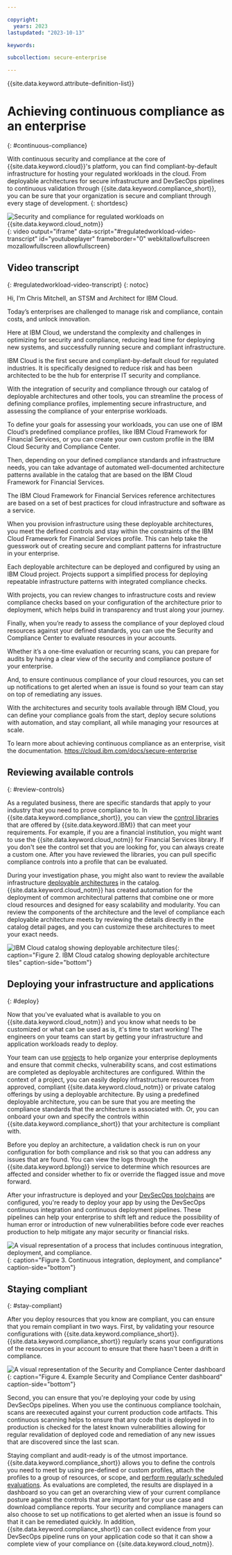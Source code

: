 ```yaml
---

copyright:
  years: 2023
lastupdated: "2023-10-13"

keywords:

subcollection: secure-enterprise

---
```


{{site.data.keyword.attribute-definition-list}}


# Achieving continuous compliance as an enterprise
{: #continuous-compliance}

With continuous security and compliance at the core of {{site.data.keyword.cloud}}'s platform, you can find compliant-by-default infrastructure for hosting your regulated workloads in the cloud. From deployable architectures for secure infrastructure and DevSecOps pipelines to continuous validation through {{site.data.keyword.compliance_short}}, you can be sure that your organization is secure and compliant through every stage of development.
{: shortdesc}

![Security and compliance for regulated workloads on {{site.data.keyword.cloud_notm}}](https://www.youtube.com/embed/v3K5TTcaxOA){: video output="iframe" data-script="#regulatedworkload-video-transcript" id="youtubeplayer" frameborder="0" webkitallowfullscreen mozallowfullscreen allowfullscreen}

## Video transcript
{: #regulatedworkload-video-transcript}
{: notoc}

Hi, I’m Chris Mitchell, an STSM and Architect for IBM Cloud.

Today’s enterprises are challenged to manage risk and compliance, contain costs, and unlock innovation.

Here at IBM Cloud, we understand the complexity and challenges in optimizing for security and compliance, reducing lead time for deploying new systems, and successfully running secure and compliant infrastructure.

IBM Cloud is the first secure and compliant-by-default cloud for regulated industries. It is specifically designed to reduce risk and has been architected to be the hub for enterprise IT security and compliance.

With the integration of security and compliance through our catalog of deployable architectures and other tools, you can streamline the process of defining compliance profiles, implementing secure infrastructure, and assessing the compliance of your enterprise workloads.

To define your goals for assessing your workloads, you can use one of IBM Cloud’s predefined compliance profiles, like IBM Cloud Framework for Financial Services, or you can create your own custom profile in the IBM Cloud Security and Compliance Center.

Then, depending on your defined compliance standards and infrastructure needs, you can take advantage of automated well-documented architecture patterns available in the catalog that are based on the IBM Cloud Framework for Financial Services.

The IBM Cloud Framework for Financial Services reference architectures are based on a set of best practices for cloud infrastructure and software as a service.

When you provision infrastructure using these deployable architectures, you meet the defined controls and stay within the constraints of the IBM Cloud Framework for Financial Services profile. This can help take the guesswork out of creating secure and compliant patterns for infrastructure in your enterprise.

Each deployable architecture can be deployed and configured by using an IBM Cloud project. Projects support a simplified process for deploying repeatable infrastructure patterns with integrated compliance checks.

With projects, you can review changes to infrastructure costs and review compliance checks based on your configuration of the architecture prior to deployment, which helps build in transparency and trust along your journey.

Finally, when you’re ready to assess the compliance of your deployed cloud resources against your defined standards, you can use the Security and Compliance Center to evaluate resources in your accounts.

Whether it’s a one-time evaluation or recurring scans, you can prepare for audits by having a clear view of the security and compliance posture of your enterprise.

And, to ensure continuous compliance of your cloud resources, you can set up notifications to get alerted when an issue is found so your team can stay on top of remediating any issues.

With the architectures and security tools available through IBM Cloud, you can define your compliance goals from the start, deploy secure solutions with automation, and stay compliant, all while managing your resources at scale.

To learn more about achieving continuous compliance as an enterprise, visit the documentation. https://cloud.ibm.com/docs/secure-enterprise

## Reviewing available controls
{: #review-controls}

As a regulated business, there are specific standards that apply to your industry that you need to prove compliance to. In {{site.data.keyword.compliance_short}}, you can view the [control libraries](/docs/security-compliance?topic=security-compliance-key-concepts) that are offered by {{site.data.keyword.IBM}} that can meet your requirements. For example, if you are a financial institution, you might want to use the {{site.data.keyword.cloud_notm}} for Financial Services library. If you don't see the control set that you are looking for, you can always create a custom one. After you have reviewed the libraries, you can pull specific compliance controls into a profile that can be evaluated.

During your investigation phase, you might also want to review the available infrastructure [deployable architectures](/catalog#referencearchitecture) in the catalog. {{site.data.keyword.cloud_notm}} has created automation for the deployment of common architectural patterns that combine one or more cloud resources and designed for easy scalability and modularity. You can review the components of the architecture and the level of compliance each deployable architecture meets by reviewing the details directly in the catalog detail pages, and you can customize these architectures to meet your exact needs.

![IBM Cloud catalog showing deployable architecture tiles](images/catalog.svg){: caption="Figure 2. IBM Cloud catalog showing deployable architecture tiles" caption-side="bottom"}

## Deploying your infrastructure and applications
{: #deploy}

Now that you've evaluated what is available to you on {{site.data.keyword.cloud_notm}} and you know what needs to be customized or what can be used as is, it's time to start working! The engineers on your teams can start by getting your infrastructure and application workloads ready to deploy.

Your team can use [projects](/docs/secure-enterprise?topic=secure-enterprise-config-project) to help organize your enterprise deployments and ensure that commit checks, vulnerability scans, and cost estimations are completed as deployable architectures are configured. Within the context of a project, you can easily deploy infrastructure resources from approved, compliant {{site.data.keyword.cloud_notm}} or private catalog offerings by using a deployable architecture. By using a predefined deployable architecture, you can be sure that you are meeting the compliance standards that the architecture is associated with. Or, you can onboard your own and specify the controls within {{site.data.keyword.compliance_short}} that your architecture is compliant with.

Before you deploy an architecture, a validation check is run on your configuration for both compliance and risk so that you can address any issues that are found. You can view the logs through the {{site.data.keyword.bplong}} service to determine which resources are affected and consider whether to fix or override the flagged issue and move forward.

After your infrastructure is deployed and your [DevSecOps toolchains](/docs/devsecops-alm?topic=devsecops-alm-devsecops-alm-overview) are configured, you're ready to deploy your app by using the DevSecOps continuous integration and continuous deployment pipelines. These pipelines can help your enterprise to shift left and reduce the possibility of human error or introduction of new vulnerabilities before code ever reaches production to help mitigate any major security or financial risks.

![A visual representation of a process that includes continuous integration, deployment, and compliance.](images/cd.svg){: caption="Figure 3. Continuous integration, deployment, and compliance" caption-side="bottom"}


## Staying compliant
{: #stay-compliant}

After you deploy resources that you know are compliant, you can ensure that you remain compliant in two ways. First, by validating your resource configurations with {{site.data.keyword.compliance_short}}. {{site.data.keyword.compliance_short}} regularly scans your configurations of the resources in your account to ensure that there hasn't been a drift in compliance.

![A visual representation of the Security and Compliance Center dashboard](images/dashboard.svg){: caption="Figure 4. Example Security and Compliance Center dashboard" caption-side="bottom"}

Second, you can ensure that you're deploying your code by using DevSecOps pipelines. When you use the continuous compliance toolchain, scans are reexecuted against your current production code artifacts. This continuous scanning helps to ensure that any code that is deployed in to production is checked for the latest known vulnerabilities allowing for regular revalidation of deployed code and remediation of any new issues that are discovered since the last scan.

Staying compliant and audit-ready is of the utmost importance. {{site.data.keyword.compliance_short}} allows you to define the controls you need to meet by using pre-defined or custom profiles, attach the profiles to a group of resources, or scope, and [perform regularly scheduled evaluations](/docs/security-compliance?topic=security-compliance-scan-resources). As evaluations are completed, the results are displayed in a dashboard so you can get an overarching view of your current compliance posture against the controls that are important for your use case and download compliance reports. Your security and compliance managers can also choose to set up notifications to get alerted when an issue is found so that it can be remediated quickly. In addition, {{site.data.keyword.compliance_short}} can collect evidence from your DevSecOps pipeline runs on your application code so that it can show a complete view of your compliance on {{site.data.keyword.cloud_notm}}.
